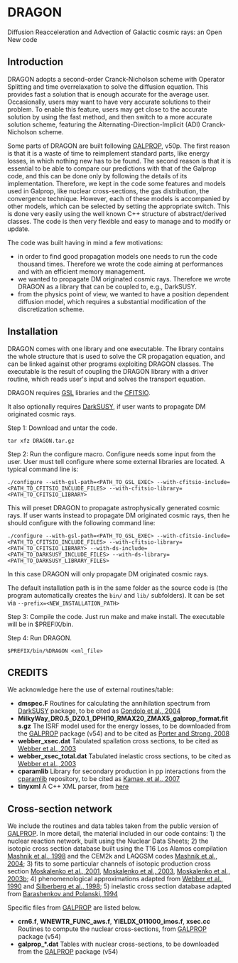 # DRAGON
Diffusion Reacceleration and Advection of Galactic cosmic rays: an Open New code

## Introduction
 
DRAGON adopts a second-order Cranck-Nicholson scheme with Operator Splitting and time overrelaxation to solve the diffusion equation. This provides fast a solution that is enough accurate for the average user. Occasionally, users may want to have very accurate solutions to their problem. To enable this feature, users may get close to the accurate solution by using the fast method, and then switch to a more accurate solution scheme, featuring the Alternating-Direction-Implicit (ADI) Cranck-Nicholson scheme.
 
Some parts of DRAGON are built following [GALPROP](http://galprop.stanford.edu/), v50p. The first reason is that it is a waste of time to reimplement standard parts, like energy losses, in which nothing new has to be found. The second reason is that it is essential to be able to compare our predictions with that of the Galprop code, and this  can be done only by following the details of its implementation. Therefore, we kept in the code some features and models used in Galprop, like nuclear cross-sections, the gas distribution, the convergence technique. However, each of these models is accompanied by other models, which can be selected by setting the appropriate switch. This is done very easily using the well known C++ structure of abstract/derived classes. The code is then very flexible and easy to manage and to modify or update. 
 
 The code was built having in mind a few motivations:
 - in order to find good propagation models one needs to run the code thousand times. Therefore we wrote the code aiming at performances and with an efficient memory management.
 - we wanted to propagate DM originated cosmic rays. Therefore we wrote DRAGON as a library that can be coupled to, e.g., DarkSUSY.
 - from the physics point of view, we wanted to have a position dependent diffusion model, which requires a substantial modification of the discretization scheme.
 
## Installation

DRAGON comes with one library and one executable. The library contains the whole structure that is used to solve the CR propagation equation, and can be linked against other programs exploiting DRAGON classes. The executable is the result of coupling the DRAGON library with a driver routine, which reads user's input and solves the transport equation.
 
DRAGON requires [GSL](http://www.gnu.org/software/gsl/) libraries and the [CFITSIO](http://heasarc.gsfc.nasa.gov/fitsio/).
 
It also optionally requires [DarkSUSY](http://www.physto.se/~edsjo/darksusy/), if user wants to propagate DM originated cosmic rays.
 
Step 1:  Download and untar the code.

`tar xfz DRAGON.tar.gz`
 
Step 2: Run the configure macro. 
Configure needs some input from the user. User must tell configure where some external libraries are located.
A typical command line is:

`./configure --with-gsl-path=<PATH_TO_GSL_EXEC> --with-cfitsio-include=<PATH_TO_CFITSIO_INCLUDE_FILES> --with-cfitsio-library=<PATH_TO_CFITSIO_LIBRARY>`
 
This will preset DRAGON to propagate astrophysically generated cosmic rays. 
If user wants instead to propagate DM originated cosmic rays, then he should configure with the following command line:

`./configure --with-gsl-path=<PATH_TO_GSL_EXEC> --with-cfitsio-include=<PATH_TO_CFITSIO_INCLUDE_FILES> --with-cfitsio-library=<PATH_TO_CFITSIO_LIBRARY> --with-ds-include=<PATH_TO_DARKSUSY_INCLUDE_FILES> --with-ds-library=<PATH_TO_DARKSUSY_LIBRARY_FILES>`

In this case DRAGON will only propagate DM originated cosmic rays. 

The default installation path is in the same folder as the source code is (the program automatically creates the `bin/` and `lib/` subfolders). It can be set via `--prefix=<NEW_INSTALLATION_PATH>`

Step 3: Compile the code.
Just run make and make install. The executable will be in $PREFIX/bin.

Step 4: Run DRAGON.

`$PREFIX/bin/%DRAGON <xml_file>`

## CREDITS

We acknowledge here the use of external routines/table:
* **dmspec.F** Routines for calculating the annihilation spectrum from [DarkSUSY](http://www.darksusy.org) package, to be cited as [Gondolo et al., 2004](http://arxiv.org/abs/astro-ph/0406204)
* **MilkyWay_DR0.5_DZ0.1_DPHI10_RMAX20_ZMAX5_galprop_format.fits.gz** The ISRF model used for the energy losses, to be downloaded from the [GALPROP](http://galprop.stanford.edu) package (v54) and to be cited as [Porter and Strong, 2008](http://adsabs.harvard.edu/abs/2008AAS...212.1810P)
* **webber_xsec.dat** Tabulated spallation cross sections, to be cited as [Webber et al., 2003](http://adsabs.harvard.edu/abs/2003ApJS..144..153W)
* **webber_xsec_total.dat** Tabulated inelastic cross sections, to be cited as [Webber et al., 2003](http://adsabs.harvard.edu/abs/2003ApJS..144..153W)
* **cparamlib** Library for secondary production in pp interactions from the [cparamlib](https://github.com/niklask/cparamlib) repository, to be cited as [Kamae, et al., 2007](https://arxiv.org/abs/astro-ph/0605581)
* **tinyxml** A C++ XML parser, from [here](http://www.grinninglizard.com/tinyxml)

## Cross-section network

We include the routines and data tables taken from the public version of [GALPROP](http://galprop.stanford.edu). In more detail, the material included in our code contains: 1) the nuclear reaction network, built using the Nuclear Data Sheets; 2) the isotopic cross section database built using the T16 Los Alamos compilation [Mashnik et al., 1998](http://adsabs.harvard.edu/abs/1998nucl.th..12071M) and the CEM2k and LAQGSM codes [Mashnik et al., 2004](http://adsabs.harvard.edu/abs/2004AdSpR..34.1288M); 3) fits to some particular channels of isotopic production cross section [Moskalenko et al., 2001](http://adsabs.harvard.edu/abs/2001ICRC....5.1836M), [Moskalenko et al., 2003](http://adsabs.harvard.edu/abs/2003ICRC....4.1969M), [Moskalenko et al., 2003b](http://adsabs.harvard.edu/abs/2003ApJ...586.1050M); 4) phenomenological approximations adapted from [Webber et al., 1990](http://adsabs.harvard.edu/abs/1990PhRvC..41..566W) and [Silberberg et al., 1998](http://adsabs.harvard.edu/abs/1998ApJ...501..911S); 5) inelastic cross section database adapted from [Barashenkov and Polanski, 1994](http://lt-jds.jinr.ru/record/5725?ln=en)

Specific files from [GALPROP](http://galprop.stanford.edu) are listed below.

* **crn6.f**, **WNEWTR_FUNC_aws.f**, **YIELDX_011000_imos.f**, **xsec.cc** Routines to compute the nuclear cross-sections, from [GALPROP](http://galprop.stanford.edu) package (v54)
* **galprop_*.dat** Tables with nuclear cross-sections, to be downloaded from the [GALPROP](http://galprop.stanford.edu) package (v54)
